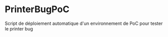 # PrinterBugPoC
Script de déploiement automatique d'un environnement de PoC pour tester le printer bug
